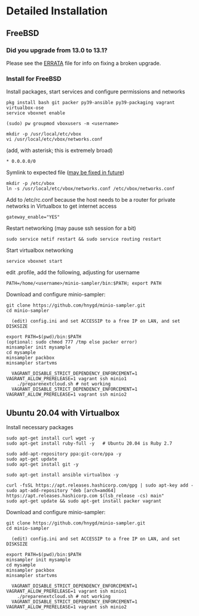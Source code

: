 # Detailed Installation

## FreeBSD

### Did you upgrade from 13.0 to 13.1?
Please see the [ERRATA](ERRATA.md) file for info on fixing a broken upgrade.

### Install for FreeBSD
Install packages, start services and configure permissions and networks
```
pkg install bash git packer py39-ansible py39-packaging vagrant virtualbox-ose
service vboxnet enable
    
(sudo) pw groupmod vboxusers -m <username>

mkdir -p /usr/local/etc/vbox
vi /usr/local/etc/vbox/networks.conf
```

(add, with asterisk; this is extremely broad)
```
* 0.0.0.0/0
```

Symlink to expected file ([may be fixed in future](https://bugs.freebsd.org/bugzilla/show_bug.cgi?id=266845#c2))
```
mkdir -p /etc/vbox
ln -s /usr/local/etc/vbox/networks.conf /etc/vbox/networks.conf
```

Add to /etc/rc.conf because the host needs to be a router for private networks in Virtualbox to get internet access
```
gateway_enable="YES"
```

Restart networking (may pause ssh session for a bit)
```
sudo service netif restart && sudo service routing restart
```

Start virtualbox networking
```
service vboxnet start
```

edit .profile, add the following, adjusting for username
```
PATH=/home/<username>/minio-sampler/bin:$PATH; export PATH
```

Download and configure minio-sampler:
```
git clone https://github.com/hnygd/minio-sampler.git
cd minio-sampler

  (edit) config.ini and set ACCESSIP to a free IP on LAN, and set DISKSIZE

export PATH=$(pwd)/bin:$PATH
(optional: sudo chmod 777 /tmp else packer error)
minsampler init mysample
cd mysample
minsampler packbox
minsampler startvms

  VAGRANT_DISABLE_STRICT_DEPENDENCY_ENFORCEMENT=1 VAGRANT_ALLOW_PRERELEASE=1 vagrant ssh minio1
    ./preparenextcloud.sh # not working
  VAGRANT_DISABLE_STRICT_DEPENDENCY_ENFORCEMENT=1 VAGRANT_ALLOW_PRERELEASE=1 vagrant ssh minio2
```

## Ubuntu 20.04 with Virtualbox
Install necessary packages
```
sudo apt-get install curl wget -y
sudo apt-get install ruby-full -y   # Ubuntu 20.04 is Ruby 2.7

sudo add-apt-repository ppa:git-core/ppa -y
sudo apt-get update
sudo apt-get install git -y

sudo apt-get install ansible virtualbox -y

curl -fsSL https://apt.releases.hashicorp.com/gpg | sudo apt-key add -
sudo apt-add-repository "deb [arch=amd64] https://apt.releases.hashicorp.com $(lsb_release -cs) main"
sudo apt-get update && sudo apt-get install packer vagrant
```

Download and configure minio-sampler:
```
git clone https://github.com/hnygd/minio-sampler.git
cd minio-sampler

  (edit) config.ini and set ACCESSIP to a free IP on LAN, and set DISKSIZE

export PATH=$(pwd)/bin:$PATH
minsampler init mysample
cd mysample
minsampler packbox
minsampler startvms

  VAGRANT_DISABLE_STRICT_DEPENDENCY_ENFORCEMENT=1 VAGRANT_ALLOW_PRERELEASE=1 vagrant ssh minio1
    ./preparenextcloud.sh # not working
  VAGRANT_DISABLE_STRICT_DEPENDENCY_ENFORCEMENT=1 VAGRANT_ALLOW_PRERELEASE=1 vagrant ssh minio2
```

